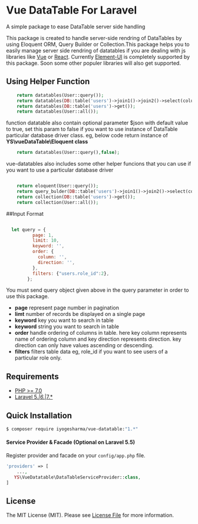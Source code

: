 # Vue DataTable For Laravel 
A simple package to ease DataTable server side handling

This package is created to handle server-side rendring of DataTables by using Eloquent ORM, Query Builder or Collection.This package helps you to easily manage server side rendring of datatables if you are dealing with js libraries like [Vue](https://vuejs.org/) or [React](https://reactjs.org/). Currently [Element-UI](https://element.eleme.io/) is completely supported by this package. Soon some other populer libraries will also get supported.



## Using Helper Function

```php
    return datatables(User::query());
    return datatables(DB::table('users')->join1()->join2()->select(column1,column2,...columnK));
    return datatables(DB::table('users')->get());
    return datatables(User::all());
```

function datatable also contain optional parameter $json with default value to true, set this param to false if you 
want to use instance of DataTable particular database driver class. 
eg, below code return instance of <b>YS\vueDataTable\Eloquent class</b>

```php
    return datatables(User::query(),false);

```

vue-datatables also includes some other helper funcions that you can use if you want to use a particular database driver

```php

    return eloquent(User::query());
    return query_bulder(DB::table('users')->join1()->join2()->select(column1,column2,...columnK));
    return collection(DB::table('users')->get());
    return collection(User::all());
```

##Input Format

```javascript

  let query = {
          page: 1,
          limit: 10,
          keyword: '',
          order: {
            column: '',
            direction: '',
          },
          filters: {"users.role_id":2},
        };

``` 
You must send query object given above in the query parameter in order to use this package.
<ul>
  <li> <b>page</b> represent page number in pagination </li>
  <li> <b>limt</b> number of records be displayed on a single page </li>
  <li> <b>keyword</b> key you want to search in table </li>
  <li> <b>keyword</b> string you want to search in table </li>
  <li> <b>order</b> handle ordering of columns in table. here key column represents name of ordering column  and key direction represents direction. key direction can only have values ascending or descending.</li>
  <li> <b>filters</b> filters table data eg, role_id if you want to see users of a particular role only.</li>
</ul>

## Requirements
- [PHP >= 7.0](http://php.net/)
- [Laravel 5.*|6.*|7.*](https://github.com/laravel/framework)

## Quick Installation
```bash
$ composer require iyogesharma/vue-datatable:"1.*"
```

#### Service Provider & Facade (Optional on Laravel 5.5)
Register provider and facade on your `config/app.php` file.
```php
'providers' => [
    ...,
   YS\VueDatatable\DataTableServiceProvider::class,
]

```

## License

The MIT License (MIT). Please see [License File](https://github.com/iYogesharma/datatables/blob/master/LICENSE.md) for more information.
